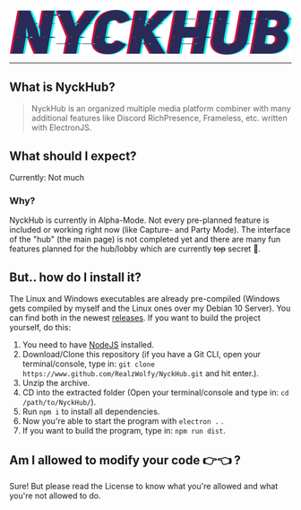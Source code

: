 <img src="assets/NyckHub_-_Logo_Text.png" style="display: block; margin-left: auto; margin-right: auto;"></img>
<hr>

## What is NyckHub?
> NyckHub is an organized multiple media platform combiner with many additional features like Discord RichPresence, Frameless, etc. written with ElectronJS.

## What should I expect?
Currently: Not much
### Why?
NyckHub is currently in Alpha-Mode. Not every pre-planned feature is included or working right now (like Capture- and Party Mode). The interface of the "hub" (the main page) is not completed yet and there are many fun features planned for the hub/lobby which are currently <s>top</s> secret 🤫.

## But.. how do I install it?
The Linux and Windows executables are already pre-compiled (Windows gets compiled by myself and the Linux ones over my Debian 10 Server).
You can find both in the newest [releases](https://www.github.com/RealzWolfy/NyckHub/releases).
If you want to build the project yourself, do this:

1. You need to have [NodeJS](https://www.nodejs.org/) installed.
2. Download/Clone this repository (if you have a Git CLI, open your terminal/console, type in: `git clone https://www.github.com/RealzWolfy/NyckHub.git` and hit enter.).
3. Unzip the archive.
4. CD into the extracted folder (Open your terminal/console and type in: `cd /path/to/NyckHub/`).
5. Run `npm i` to install all dependencies.
6. Now you're able to start the program with `electron .` .
7. If you want to build the program, type in: `npm run dist`.

## Am I allowed to modify your code 👉👈 ?
Sure! But please read the License to know what you're allowed and what you're not allowed to do.